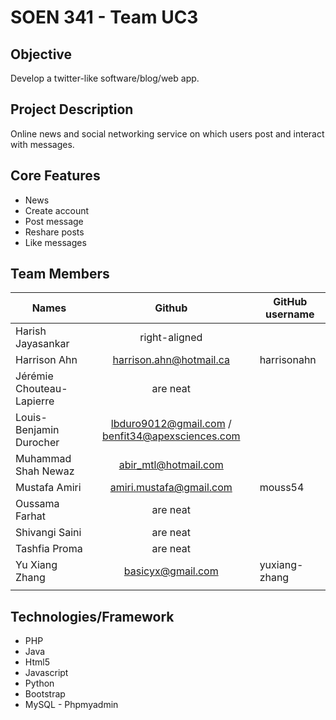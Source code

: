 

# SOEN 341 - Team UC3

## Objective

Develop a twitter-like software/blog/web app.

## Project Description

Online news and social networking service on which users post and interact with messages.

## Core Features

* News
* Create account
* Post message
* Reshare posts
* Like messages

## Team Members

| Names                     | Github                                           | GitHub username |
| -------------             | :-------------:                                  | --------        |
| Harish Jayasankar         | right-aligned                                    |                 |
| Harrison Ahn              | harrison.ahn@hotmail.ca                          | harrisonahn     |
| Jérémie Chouteau-Lapierre | are neat                                         |                 |
| Louis-Benjamin Durocher   | lbduro9012@gmail.com / benfit34@apexsciences.com |                 |
| Muhammad Shah Newaz       | abir_mtl@hotmail.com                             |                 |
| Mustafa Amiri             | amiri.mustafa@gmail.com                          |   mouss54       |
| Oussama Farhat            | are neat                                         |                 |
| Shivangi Saini            | are neat                                         |                 |
| Tashfia Proma             | are neat                                         |                 |
| Yu Xiang Zhang            | basicyx@gmail.com                                | yuxiang-zhang   |
|                           |                                                  |                 |


## Technologies/Framework

* PHP
* Java
* Html5
* Javascript
* Python
* Bootstrap
* MySQL - Phpmyadmin
